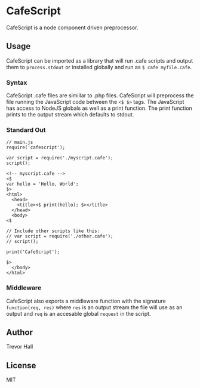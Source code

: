 # CafeScript
CafeScript is a node component driven preprocessor.

## Usage
CafeScript can be imported as a library that will run .cafe scripts and output them to `process.stdout` or installed globally and run as `$ cafe myfile.cafe`.

### Syntax
CafeScript .cafe files are simillar to .php files.  CafeScript will preprocess the file running the JavaScript code between the `<$ $>` tags.  The JavaScript has access to NodeJS globals as well as a print function.  The print function prints to the output stream which defaults to stdout.

### Standard Out
```
// main.js
require('cafescript');

var script = require('./myscript.cafe');
script();
```

```
<!-- myscript.cafe -->
<$
var hello = 'Hello, World';
$>
<html>
  <head>
    <title><$ print(hello); $></title>
  </head>
  <body>
<$

// Include other scripts like this:
// var script = require('./other.cafe');
// script();

print('CafeScript');

$>
  </body>
</html>
```

### Middleware
CafeScript also exports a middleware function with the signature `function(req, res)` where `res` is an output stream the file will use as an output and `req` is an accesable global `request` in the script.

## Author
Trevor Hall

## License
MIT
